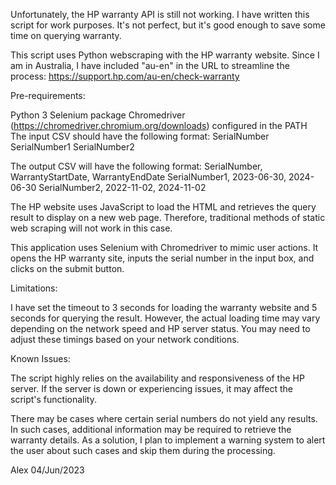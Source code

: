 Unfortunately, the HP warranty API is still not working. I have written this script for work purposes. 
It's not perfect, but it's good enough to save some time on querying warranty.

This script uses Python webscraping with the HP warranty website. 
Since I am in Australia, I have included "au-en" in the URL to streamline the process: https://support.hp.com/au-en/check-warranty

Pre-requirements:

Python 3
Selenium package
Chromedriver (https://chromedriver.chromium.org/downloads) configured in the PATH
The input CSV should have the following format:
SerialNumber
SerialNumber1
SerialNumber2

The output CSV will have the following format:
SerialNumber, WarrantyStartDate, WarrantyEndDate
SerialNumber1, 2023-06-30, 2024-06-30
SerialNumber2, 2022-11-02, 2024-11-02

The HP website uses JavaScript to load the HTML and retrieves the query result to display on a new web page. Therefore, traditional methods of static web scraping will not work in this case.

This application uses Selenium with Chromedriver to mimic user actions. It opens the HP warranty site, inputs the serial number in the input box, and clicks on the submit button.

Limitations:

I have set the timeout to 3 seconds for loading the warranty website and 5 seconds for querying the result. However, the actual loading time may vary depending on the network speed and HP server status. You may need to adjust these timings based on your network conditions.

Known Issues:

The script highly relies on the availability and responsiveness of the HP server. If the server is down or experiencing issues, it may affect the script's functionality.

There may be cases where certain serial numbers do not yield any results. In such cases, additional information may be required to retrieve the warranty details. As a solution, I plan to implement a warning system to alert the user about such cases and skip them during the processing.

Alex 04/Jun/2023
